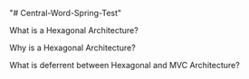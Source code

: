 "# Central-Word-Spring-Test" 

What is a Hexagonal Architecture?

Why is a Hexagonal Architecture?

What is deferrent between Hexagonal and MVC Architecture?
